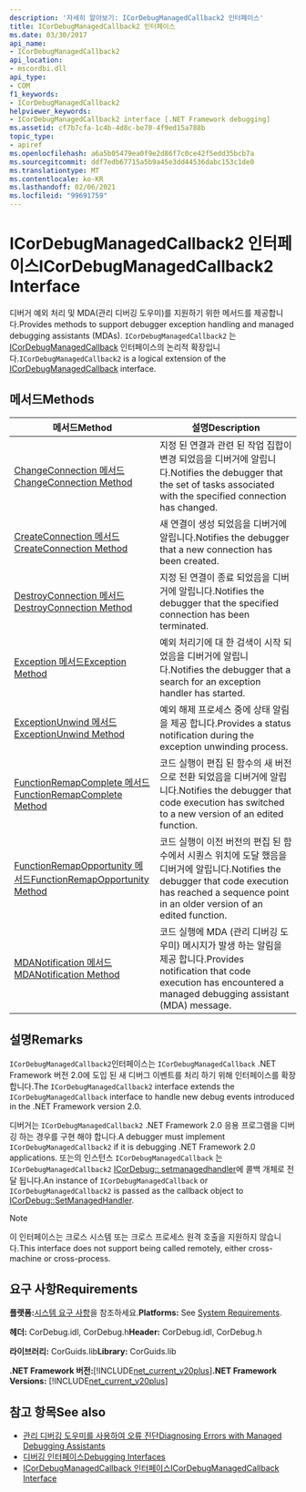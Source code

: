 ```yaml
---
description: '자세히 알아보기: ICorDebugManagedCallback2 인터페이스'
title: ICorDebugManagedCallback2 인터페이스
ms.date: 03/30/2017
api_name:
- ICorDebugManagedCallback2
api_location:
- mscordbi.dll
api_type:
- COM
f1_keywords:
- ICorDebugManagedCallback2
helpviewer_keywords:
- ICorDebugManagedCallback2 interface [.NET Framework debugging]
ms.assetid: cf7b7cfa-1c4b-4d8c-be70-4f9ed15a788b
topic_type:
- apiref
ms.openlocfilehash: a6a5b05479ea0f9e2d86f7c0ce42f5edd35bcb7a
ms.sourcegitcommit: ddf7edb67715a5b9a45e3dd44536dabc153c1de0
ms.translationtype: MT
ms.contentlocale: ko-KR
ms.lasthandoff: 02/06/2021
ms.locfileid: "99691759"
---
```

# <a name="icordebugmanagedcallback2-interface"></a><span data-ttu-id="bf688-103">ICorDebugManagedCallback2 인터페이스</span><span class="sxs-lookup"><span data-stu-id="bf688-103">ICorDebugManagedCallback2 Interface</span></span>

<span data-ttu-id="bf688-104">디버거 예외 처리 및 MDA(관리 디버깅 도우미)를 지원하기 위한 메서드를 제공합니다.</span><span class="sxs-lookup"><span data-stu-id="bf688-104">Provides methods to support debugger exception handling and managed debugging assistants (MDAs).</span></span> <span data-ttu-id="bf688-105">`ICorDebugManagedCallback2` 는 [ICorDebugManagedCallback](icordebugmanagedcallback-interface.md) 인터페이스의 논리적 확장입니다.</span><span class="sxs-lookup"><span data-stu-id="bf688-105">`ICorDebugManagedCallback2` is a logical extension of the [ICorDebugManagedCallback](icordebugmanagedcallback-interface.md) interface.</span></span>  
  
## <a name="methods"></a><span data-ttu-id="bf688-106">메서드</span><span class="sxs-lookup"><span data-stu-id="bf688-106">Methods</span></span>  
  
|<span data-ttu-id="bf688-107">메서드</span><span class="sxs-lookup"><span data-stu-id="bf688-107">Method</span></span>|<span data-ttu-id="bf688-108">설명</span><span class="sxs-lookup"><span data-stu-id="bf688-108">Description</span></span>|  
|------------|-----------------|  
|[<span data-ttu-id="bf688-109">ChangeConnection 메서드</span><span class="sxs-lookup"><span data-stu-id="bf688-109">ChangeConnection Method</span></span>](icordebugmanagedcallback2-changeconnection-method.md)|<span data-ttu-id="bf688-110">지정 된 연결과 관련 된 작업 집합이 변경 되었음을 디버거에 알립니다.</span><span class="sxs-lookup"><span data-stu-id="bf688-110">Notifies the debugger that the set of tasks associated with the specified connection has changed.</span></span>|  
|[<span data-ttu-id="bf688-111">CreateConnection 메서드</span><span class="sxs-lookup"><span data-stu-id="bf688-111">CreateConnection Method</span></span>](icordebugmanagedcallback2-createconnection-method.md)|<span data-ttu-id="bf688-112">새 연결이 생성 되었음을 디버거에 알립니다.</span><span class="sxs-lookup"><span data-stu-id="bf688-112">Notifies the debugger that a new connection has been created.</span></span>|  
|[<span data-ttu-id="bf688-113">DestroyConnection 메서드</span><span class="sxs-lookup"><span data-stu-id="bf688-113">DestroyConnection Method</span></span>](icordebugmanagedcallback2-destroyconnection-method.md)|<span data-ttu-id="bf688-114">지정 된 연결이 종료 되었음을 디버거에 알립니다.</span><span class="sxs-lookup"><span data-stu-id="bf688-114">Notifies the debugger that the specified connection has been terminated.</span></span>|  
|[<span data-ttu-id="bf688-115">Exception 메서드</span><span class="sxs-lookup"><span data-stu-id="bf688-115">Exception Method</span></span>](icordebugmanagedcallback2-exception-method.md)|<span data-ttu-id="bf688-116">예외 처리기에 대 한 검색이 시작 되었음을 디버거에 알립니다.</span><span class="sxs-lookup"><span data-stu-id="bf688-116">Notifies the debugger that a search for an exception handler has started.</span></span>|  
|[<span data-ttu-id="bf688-117">ExceptionUnwind 메서드</span><span class="sxs-lookup"><span data-stu-id="bf688-117">ExceptionUnwind Method</span></span>](icordebugmanagedcallback2-exceptionunwind-method.md)|<span data-ttu-id="bf688-118">예외 해제 프로세스 중에 상태 알림을 제공 합니다.</span><span class="sxs-lookup"><span data-stu-id="bf688-118">Provides a status notification during the exception unwinding process.</span></span>|  
|[<span data-ttu-id="bf688-119">FunctionRemapComplete 메서드</span><span class="sxs-lookup"><span data-stu-id="bf688-119">FunctionRemapComplete Method</span></span>](icordebugmanagedcallback2-functionremapcomplete-method.md)|<span data-ttu-id="bf688-120">코드 실행이 편집 된 함수의 새 버전으로 전환 되었음을 디버거에 알립니다.</span><span class="sxs-lookup"><span data-stu-id="bf688-120">Notifies the debugger that code execution has switched to a new version of an edited function.</span></span>|  
|[<span data-ttu-id="bf688-121">FunctionRemapOpportunity 메서드</span><span class="sxs-lookup"><span data-stu-id="bf688-121">FunctionRemapOpportunity Method</span></span>](icordebugmanagedcallback2-functionremapopportunity-method.md)|<span data-ttu-id="bf688-122">코드 실행이 이전 버전의 편집 된 함수에서 시퀀스 위치에 도달 했음을 디버거에 알립니다.</span><span class="sxs-lookup"><span data-stu-id="bf688-122">Notifies the debugger that code execution has reached a sequence point in an older version of an edited function.</span></span>|  
|[<span data-ttu-id="bf688-123">MDANotification 메서드</span><span class="sxs-lookup"><span data-stu-id="bf688-123">MDANotification Method</span></span>](icordebugmanagedcallback2-mdanotification-method.md)|<span data-ttu-id="bf688-124">코드 실행에 MDA (관리 디버깅 도우미) 메시지가 발생 하는 알림을 제공 합니다.</span><span class="sxs-lookup"><span data-stu-id="bf688-124">Provides notification that code execution has encountered a managed debugging assistant (MDA) message.</span></span>|  
  
## <a name="remarks"></a><span data-ttu-id="bf688-125">설명</span><span class="sxs-lookup"><span data-stu-id="bf688-125">Remarks</span></span>  

 <span data-ttu-id="bf688-126">`ICorDebugManagedCallback2`인터페이스는 `ICorDebugManagedCallback` .NET Framework 버전 2.0에 도입 된 새 디버그 이벤트를 처리 하기 위해 인터페이스를 확장 합니다.</span><span class="sxs-lookup"><span data-stu-id="bf688-126">The `ICorDebugManagedCallback2` interface extends the `ICorDebugManagedCallback` interface to handle new debug events introduced in the .NET Framework version 2.0.</span></span>  
  
 <span data-ttu-id="bf688-127">디버거는 `ICorDebugManagedCallback2` .NET Framework 2.0 응용 프로그램을 디버깅 하는 경우를 구현 해야 합니다.</span><span class="sxs-lookup"><span data-stu-id="bf688-127">A debugger must implement `ICorDebugManagedCallback2` if it is debugging .NET Framework 2.0 applications.</span></span> <span data-ttu-id="bf688-128">또는의 인스턴스 `ICorDebugManagedCallback` 는 `ICorDebugManagedCallback2` [ICorDebug:: setmanagedhandler](icordebug-setmanagedhandler-method.md)에 콜백 개체로 전달 됩니다.</span><span class="sxs-lookup"><span data-stu-id="bf688-128">An instance of `ICorDebugManagedCallback` or `ICorDebugManagedCallback2` is passed as the callback object to [ICorDebug::SetManagedHandler](icordebug-setmanagedhandler-method.md).</span></span>  
  
> [!NOTE]
> <span data-ttu-id="bf688-129">이 인터페이스는 크로스 시스템 또는 크로스 프로세스 원격 호출을 지원하지 않습니다.</span><span class="sxs-lookup"><span data-stu-id="bf688-129">This interface does not support being called remotely, either cross-machine or cross-process.</span></span>  
  
## <a name="requirements"></a><span data-ttu-id="bf688-130">요구 사항</span><span class="sxs-lookup"><span data-stu-id="bf688-130">Requirements</span></span>  

 <span data-ttu-id="bf688-131">**플랫폼:**[시스템 요구 사항](../../get-started/system-requirements.md)을 참조하세요.</span><span class="sxs-lookup"><span data-stu-id="bf688-131">**Platforms:** See [System Requirements](../../get-started/system-requirements.md).</span></span>  
  
 <span data-ttu-id="bf688-132">**헤더:** CorDebug.idl, CorDebug.h</span><span class="sxs-lookup"><span data-stu-id="bf688-132">**Header:** CorDebug.idl, CorDebug.h</span></span>  
  
 <span data-ttu-id="bf688-133">**라이브러리:** CorGuids.lib</span><span class="sxs-lookup"><span data-stu-id="bf688-133">**Library:** CorGuids.lib</span></span>  
  
 <span data-ttu-id="bf688-134">**.NET Framework 버전:**[!INCLUDE[net_current_v20plus](../../../../includes/net-current-v20plus-md.md)]</span><span class="sxs-lookup"><span data-stu-id="bf688-134">**.NET Framework Versions:** [!INCLUDE[net_current_v20plus](../../../../includes/net-current-v20plus-md.md)]</span></span>  
  
## <a name="see-also"></a><span data-ttu-id="bf688-135">참고 항목</span><span class="sxs-lookup"><span data-stu-id="bf688-135">See also</span></span>

- [<span data-ttu-id="bf688-136">관리 디버깅 도우미를 사용하여 오류 진단</span><span class="sxs-lookup"><span data-stu-id="bf688-136">Diagnosing Errors with Managed Debugging Assistants</span></span>](../../debug-trace-profile/diagnosing-errors-with-managed-debugging-assistants.md)
- [<span data-ttu-id="bf688-137">디버깅 인터페이스</span><span class="sxs-lookup"><span data-stu-id="bf688-137">Debugging Interfaces</span></span>](debugging-interfaces.md)
- [<span data-ttu-id="bf688-138">ICorDebugManagedCallback 인터페이스</span><span class="sxs-lookup"><span data-stu-id="bf688-138">ICorDebugManagedCallback Interface</span></span>](icordebugmanagedcallback-interface.md)
